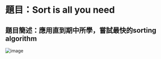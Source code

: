 # 題目：Sort is all you need
## 題目簡述：應用直到期中所學，嘗試最快的sorting algorithm
![image](https://github.com/shimakazexkaki/Algorithm-Homeworks/assets/68366490/2bc6c088-b4d4-4f6d-b266-2893a4c6daa9)

